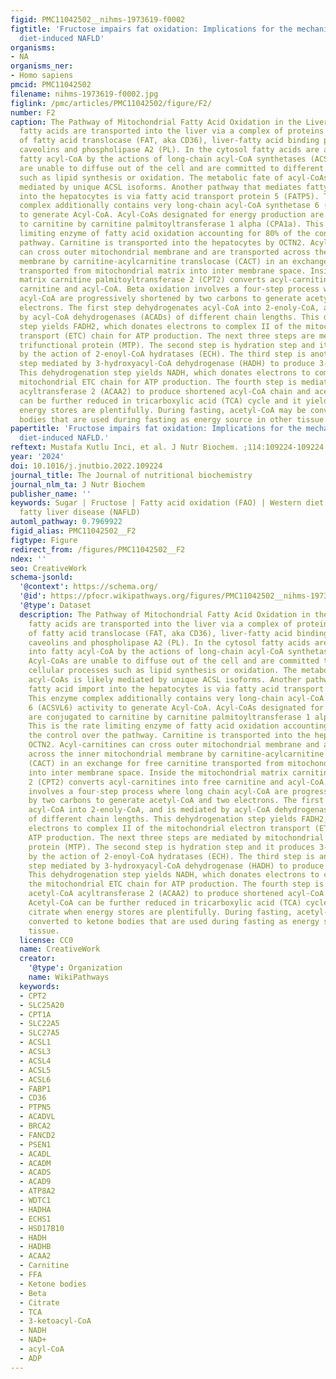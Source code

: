 ```yaml
---
figid: PMC11042502__nihms-1973619-f0002
figtitle: 'Fructose impairs fat oxidation: Implications for the mechanism of western
  diet-induced NAFLD'
organisms:
- NA
organisms_ner:
- Homo sapiens
pmcid: PMC11042502
filename: nihms-1973619-f0002.jpg
figlink: /pmc/articles/PMC11042502/figure/F2/
number: F2
caption: The Pathway of Mitochondrial Fatty Acid Oxidation in the Liver. Long-chain
  fatty acids are transported into the liver via a complex of proteins consisting
  of fatty acid translocase (FAT, aka CD36), liver-fatty acid binding protein (L-FABP),
  caveolins and phospholipase A2 (PL). In the cytosol fatty acids are activated into
  fatty acyl-CoA by the actions of long-chain acyl-CoA synthetases (ACSL). Acyl-CoAs
  are unable to diffuse out of the cell and are committed to different cellular processes
  such as lipid synthesis or oxidation. The metabolic fate of acyl-CoAs is likely
  mediated by unique ACSL isoforms. Another pathway that mediates fatty acid import
  into the hepatocytes is via fatty acid transport protein 5 (FATP5). This enzyme
  complex additionally contains very long-chain acyl-CoA synthetase 6 (ACSVL6) activity
  to generate Acyl-CoA. Acyl-CoAs designated for energy production are conjugated
  to carnitine by carnitine palmitoyltransferase 1 alpha (CPA1a). This is the rate
  limiting enzyme of fatty acid oxidation accounting for 80% of the control over the
  pathway. Carnitine is transported into the hepatocytes by OCTN2. Acyl-carnitines
  can cross outer mitochondrial membrane and are transported across the inner mitochondrial
  membrane by carnitine-acylcarnitine translocase (CACT) in an exchange for free carnitine
  transported from mitochondrial matrix into inter membrane space. Inside the mitochondrial
  matrix carnitine palmitoyltransferase 2 (CPT2) converts acyl-carnitines into free
  carnitine and acyl-CoA. Beta oxidation involves a four-step process where long chain
  acyl-CoA are progressively shortened by two carbons to generate acetyl-CoA and two
  electrons. The first step dehydrogenates acyl-CoA into 2-enoly-CoA, and is mediated
  by acyl-CoA dehydrogenases (ACADs) of different chain lengths. This dehydrogenation
  step yields FADH2, which donates electrons to complex II of the mitochondrial electron
  transport (ETC) chain for ATP production. The next three steps are mediated by mitochondrial
  trifunctional protein (MTP). The second step is hydration step and it produces 3-hydroxyacyl-CoA
  by the action of 2-enoyl-CoA hydratases (ECH). The third step is another dehydrogenation
  step mediated by 3-hydroxyacyl-CoA dehydrogenase (HADH) to produce 3-ketoacyl-CoA.
  This dehydrogenation step yields NADH, which donates electrons to complex I of the
  mitochondrial ETC chain for ATP production. The fourth step is mediated by acetyl-CoA
  acyltransferase 2 (ACAA2) to produce shortened acyl-CoA chain and acetyl-CoA. Acetyl-CoA
  can be further reduced in tricarboxylic acid (TCA) cycle and it yields citrate when
  energy stores are plentifully. During fasting, acetyl-CoA may be converted to ketone
  bodies that are used during fasting as energy source in other tissue.
papertitle: 'Fructose impairs fat oxidation: Implications for the mechanism of western
  diet-induced NAFLD.'
reftext: Mustafa Kutlu Inci, et al. J Nutr Biochem. ;114:109224-109224.
year: '2024'
doi: 10.1016/j.jnutbio.2022.109224
journal_title: The Journal of nutritional biochemistry
journal_nlm_ta: J Nutr Biochem
publisher_name: ''
keywords: Sugar | Fructose | Fatty acid oxidation (FAO) | Western diet | Non-alcoholic
  fatty liver disease (NAFLD)
automl_pathway: 0.7969922
figid_alias: PMC11042502__F2
figtype: Figure
redirect_from: /figures/PMC11042502__F2
ndex: ''
seo: CreativeWork
schema-jsonld:
  '@context': https://schema.org/
  '@id': https://pfocr.wikipathways.org/figures/PMC11042502__nihms-1973619-f0002.html
  '@type': Dataset
  description: The Pathway of Mitochondrial Fatty Acid Oxidation in the Liver. Long-chain
    fatty acids are transported into the liver via a complex of proteins consisting
    of fatty acid translocase (FAT, aka CD36), liver-fatty acid binding protein (L-FABP),
    caveolins and phospholipase A2 (PL). In the cytosol fatty acids are activated
    into fatty acyl-CoA by the actions of long-chain acyl-CoA synthetases (ACSL).
    Acyl-CoAs are unable to diffuse out of the cell and are committed to different
    cellular processes such as lipid synthesis or oxidation. The metabolic fate of
    acyl-CoAs is likely mediated by unique ACSL isoforms. Another pathway that mediates
    fatty acid import into the hepatocytes is via fatty acid transport protein 5 (FATP5).
    This enzyme complex additionally contains very long-chain acyl-CoA synthetase
    6 (ACSVL6) activity to generate Acyl-CoA. Acyl-CoAs designated for energy production
    are conjugated to carnitine by carnitine palmitoyltransferase 1 alpha (CPA1a).
    This is the rate limiting enzyme of fatty acid oxidation accounting for 80% of
    the control over the pathway. Carnitine is transported into the hepatocytes by
    OCTN2. Acyl-carnitines can cross outer mitochondrial membrane and are transported
    across the inner mitochondrial membrane by carnitine-acylcarnitine translocase
    (CACT) in an exchange for free carnitine transported from mitochondrial matrix
    into inter membrane space. Inside the mitochondrial matrix carnitine palmitoyltransferase
    2 (CPT2) converts acyl-carnitines into free carnitine and acyl-CoA. Beta oxidation
    involves a four-step process where long chain acyl-CoA are progressively shortened
    by two carbons to generate acetyl-CoA and two electrons. The first step dehydrogenates
    acyl-CoA into 2-enoly-CoA, and is mediated by acyl-CoA dehydrogenases (ACADs)
    of different chain lengths. This dehydrogenation step yields FADH2, which donates
    electrons to complex II of the mitochondrial electron transport (ETC) chain for
    ATP production. The next three steps are mediated by mitochondrial trifunctional
    protein (MTP). The second step is hydration step and it produces 3-hydroxyacyl-CoA
    by the action of 2-enoyl-CoA hydratases (ECH). The third step is another dehydrogenation
    step mediated by 3-hydroxyacyl-CoA dehydrogenase (HADH) to produce 3-ketoacyl-CoA.
    This dehydrogenation step yields NADH, which donates electrons to complex I of
    the mitochondrial ETC chain for ATP production. The fourth step is mediated by
    acetyl-CoA acyltransferase 2 (ACAA2) to produce shortened acyl-CoA chain and acetyl-CoA.
    Acetyl-CoA can be further reduced in tricarboxylic acid (TCA) cycle and it yields
    citrate when energy stores are plentifully. During fasting, acetyl-CoA may be
    converted to ketone bodies that are used during fasting as energy source in other
    tissue.
  license: CC0
  name: CreativeWork
  creator:
    '@type': Organization
    name: WikiPathways
  keywords:
  - CPT2
  - SLC25A20
  - CPT1A
  - SLC22A5
  - SLC27A5
  - ACSL1
  - ACSL3
  - ACSL4
  - ACSL5
  - ACSL6
  - FABP1
  - CD36
  - PTPN5
  - ACADVL
  - BRCA2
  - FANCD2
  - PSEN1
  - ACADL
  - ACADM
  - ACADS
  - ACAD9
  - ATP8A2
  - WDTC1
  - HADHA
  - ECHS1
  - HSD17B10
  - HADH
  - HADHB
  - ACAA2
  - Carnitine
  - FFA
  - Ketone bodies
  - Beta
  - Citrate
  - TCA
  - 3-ketoacyl-CoA
  - NADH
  - NAD+
  - acyl-CoA
  - ADP
---
```

